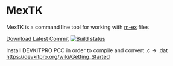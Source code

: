 # MexTK

MexTK is a command line tool for working with [m-ex](https://github.com/akaneia/m-ex) files

[Download Latest Commit](https://github.com/akaneia/MexFF/releases) [![Build status](https://ci.appveyor.com/api/projects/status/ea0l0oxtbmyahcgx?svg=true)](https://ci.appveyor.com/project/Ploaj/mexff)

Install DEVKITPRO PCC in order to compile and convert .c -> .dat
https://devkitpro.org/wiki/Getting_Started